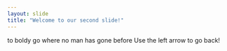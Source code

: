 ```yaml
---
layout: slide
title: "Welcome to our second slide!"
---
```

to boldy go where no man has gone before
Use the left arrow to go back!
